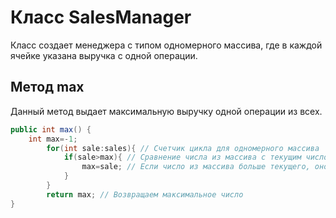 # Класс SalesManager

Класс создает менеджера с типом одномерного массива, где в каждой ячейке указана выручка с одной операции.

## Метод max

Данный метод выдает максимальную выручку одной операции из всех.

```java
public int max() {
    int max=-1;
        for(int sale:sales){ // Счетчик цикла для одномерного массива 
            if(sale>max){ // Сравнение числа из массива с текущим числом(max)
                max=sale; // Если число из массива больше текущего, оно становится текущим
            }
        }
        return max; // Возвращаем максимальное число 
}
```

